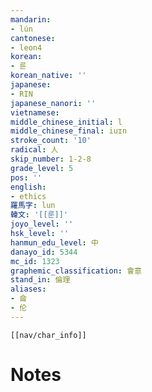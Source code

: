 ```yaml
---
mandarin:
- lún
cantonese:
- leon4
korean:
- 륜
korean_native: ''
japanese:
- RIN
japanese_nanori: ''
vietnamese:
middle_chinese_initial: l
middle_chinese_final: iuɪn
stroke_count: '10'
radical: 人
skip_number: 1-2-8
grade_level: 5
pos: ''
english:
- ethics
羅馬字: lun
韓文: '[[룬]]'
joyo_level: ''
hsk_level: ''
hanmun_edu_level: 中
danayo_id: 5344
mc_id: 1323
graphemic_classification: 會意
stand_in: 倫理
aliases:
- 侖
- 伦
---
```

```meta-bind-embed
[[nav/char_info]]
```

# Notes
